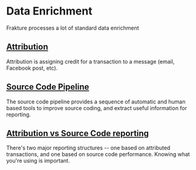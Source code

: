 # Data Enrichment
Frakture processes a lot of standard data enrichment

## [Attribution](attribution/ "Attribution")
Attribution is assigning credit for a transaction to a message (email, Facebook post, etc).

## [Source Code Pipeline](pipeline "Source Code Pipeline")
The source code pipeline provides a sequence of automatic and human based tools to improve source coding, and extract useful information for reporting.

## [Attribution vs Source Code reporting](attribution/reporting_split "Attribution vs Source Code")
There's two major reporting structures -- one based on attributed transactions, and one based on source code performance.  Knowing what you're using is important.
